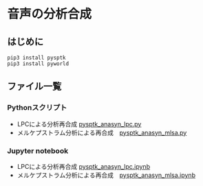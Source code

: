 # 音声の分析合成

## はじめに
```
pip3 install pysptk
pip3 install pyworld
```

## ファイル一覧
### Pythonスクリプト
- LPCによる分析再合成 [pysptk_anasyn_lpc.py](https://github.com/tam17aki/speech_process_exercise/blob/master/SpeechAnalysisSynthesis/pysptk_anasyn_lpc.py)
- メルケプストラム分析による再合成　[pysptk_anasyn_mlsa.py](https://github.com/tam17aki/speech_process_exercise/blob/master/SpeechAnalysisSynthesis/pysptk_anasyn_mlsa.py)

### Jupyter notebook
- LPCによる分析再合成 [pysptk_anasyn_lpc.ipynb](https://github.com/tam17aki/speech_process_exercise/blob/master/SpeechAnalysisSynthesis/pysptk_anasyn_lpc.ipynb)
- メルケプストラム分析による再合成　[pysptk_anasyn_mlsa.ipynb](https://github.com/tam17aki/speech_process_exercise/blob/master/SpeechAnalysisSynthesis/pysptk_anasyn_mlsa.ipynb)
